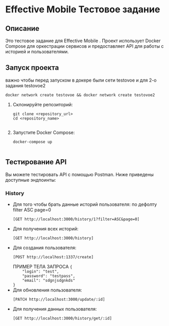 <!DOCTYPE html>
<html lang="ru">
<head>
    <meta charset="UTF-8">
</head>
<body>
    <h1>Effective Mobile Тестовое задание</h1>
    <h2>Описание</h2>
    <p>Это тестовое задание для Effective Mobile . Проект использует Docker Compose для оркестрации сервисов и предоставляет API для работы с историей и пользователями.</p>
    <h2>Запуск проекта</h2>
    <p>важно чтобы перед запуском в докере были сети testovoe и для 2-о задания testovoe2</p>
    <code>docker network create testovoe && docker network create testovoe2</code>
    <ol>
        <li>Склонируйте репозиторий:
            <pre><code>git clone &lt;repository_url&gt;
cd &lt;repository_name&gt;
            </code></pre>
        </li>
        <li>Запустите Docker Compose:
            <pre><code>docker-compose up
            </code></pre>
        </li>
    </ol>
    <h2>Тестирование API</h2>
    <p>Вы можете тестировать API с помощью Postman. Ниже приведены доступные эндпоинты:</p>
    <h3>History</h3>
    <ul>
        <li>Для того чтобы брать данные историй пользователя:
            по дефолту filter ASC page=0
            <pre><code>[GET http://localhost:3000/history/1?filter=ASC&page=0]</code></pre>
        </li>
        <li>Для получения всех историй:
            <pre><code>[GET http://localhost:3000/history]</code></pre>
        </li>
        <li>Для создания пользователя:
            <pre><code>[POST http://localhost:1337/create]</code></pre>
            ПРИМЕР ТЕЛА ЗАПРОСА
            <code>{
    "login": "test",
    "password": "testpass",
    "email": "sdgnjsdgnkds"
}</code>
        </li>
        <li>Для обновления пользователя:
            <pre><code>[PATCH http://localhost:3000/update/:id]</code></pre>
        </li>
        <li>Для получения данных пользователя:
            <pre><code>[GET http://localhost:3000/history/get/:id]</code></pre>
        </li>
    </ul>
</body>
</html>
